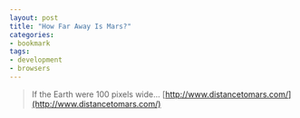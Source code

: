 ```yaml
---
layout: post
title: "How Far Away Is Mars?"
categories:
- bookmark
tags:
- development
- browsers
---
```

> If the Earth were 100 pixels wide...
[http://www.distancetomars.com/](http://www.distancetomars.com/)